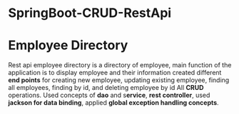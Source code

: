 # SpringBoot-CRUD-RestApi

# Employee Directory
Rest api employee directory is a directory of employee, main function of the application is to display employee and their information created different **end points** for creating new employee, updating existing employee, finding all employees, finding by id, and deleting employee by id All **CRUD** operations. Used concepts of **dao** and s**ervice**, **rest controller**, used **jackson for data binding**, applied **global exception handling concepts**. 

